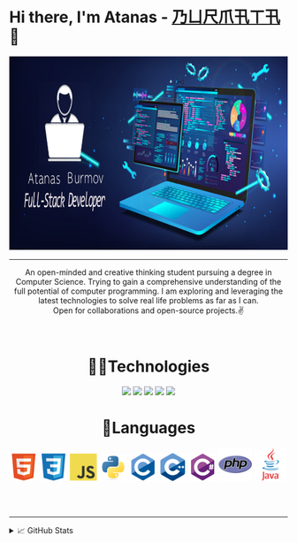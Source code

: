 # Hi there, I'm Atanas - [乃ㄩ尺爪卂ㄒ卂][Channel] 👋

<img src="Data/Photos/Image.png" alt="image" width="850" height="350"/>

---
<p align="center">
  <p1>
    An open-minded and creative thinking student pursuing a degree in Computer Science. 
    Trying to gain a comprehensive understanding of the full potential of computer programming.
    I am exploring and leveraging the latest technologies to solve real life problems as far as I can.<br> 
    Open for collaborations and open-source projects.✌
  </p1>
</p>

&nbsp;
<h1 align="center">👨‍💻Technologies</h1>
<p align="center">
  <img src="https://img.shields.io/badge/System.Administration-LinuxOS-blue">
  <img src="https://img.shields.io/badge/System.Administration-WindowsOS-blue">
  <img src="https://img.shields.io/badge/DataBase.Manager-MySql-blue">
  <img src="https://img.shields.io/badge/DataBase.Manager-Microsoft.SQL.Server-blue">
  <img src="https://img.shields.io/badge/IoT.Applications-Architecture.And.Design-blue">
</p>

<h1 align="center">📙Languages</h1>
<p align="center">
  <img alt="HTML" width="50px" src="https://github.com/devicons/devicon/blob/master/icons/html5/html5-original.svg">
  <img alt="CSS" width="50px" src="https://github.com/devicons/devicon/blob/master/icons/css3/css3-original.svg">
  <img alt="JavaScript" width="50px" src="https://github.com/devicons/devicon/blob/master/icons/javascript/javascript-original.svg">
  <img alt="Python" width="50px" src="https://github.com/devicons/devicon/blob/master/icons/python/python-original.svg">
  <img alt="Python" width="50px" src="https://github.com/devicons/devicon/blob/master/icons/c/c-original.svg">
  <img alt="C++" width="50px" src="https://github.com/devicons/devicon/blob/master/icons/cplusplus/cplusplus-original.svg">
  <img alt="C++" width="50px" src="https://github.com/devicons/devicon/blob/master/icons/csharp/csharp-original.svg">
  <img alt="C++" width="60px" src="https://github.com/devicons/devicon/blob/master/icons/php/php-original.svg">
  <img alt="C++" width="60px" src="https://github.com/devicons/devicon/blob/master/icons/java/java-original-wordmark.svg">
</p>

<br><br/>

---

<details>
  <summary>📈 GitHub Stats</summary>
  
  <p>&nbsp;</p>

  <img align="left" alt="Burmov stats" src="https://github-readme-stats-flame-seven.vercel.app/api?username=aaburmov18&count_private=true&show_icons=true&hide_border=true&theme=blue-green" />

</details>

[Channel]: https://www.youtube.com/channel/UCPraG3BkO7lavS1WjXHXwTQ
